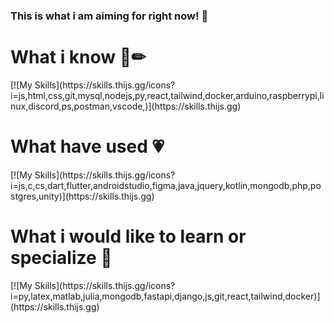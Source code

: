 ### This is what i am aiming for right now! 💖





<p align="center">
  
<h1> What i know  💸✏</h1>
[![My Skills](https://skills.thijs.gg/icons?i=js,html,css,git,mysql,nodejs,py,react,tailwind,docker,arduino,raspberrypi,linux,discord,ps,postman,vscode,)](https://skills.thijs.gg)
    
<h1>What have used 💗</h1>
[![My Skills](https://skills.thijs.gg/icons?i=js,c,cs,dart,flutter,androidstudio,figma,java,jquery,kotlin,mongodb,php,postgres,unity)](https://skills.thijs.gg)

<h1> What i would like to learn or specialize 💖 </h1>
[![My Skills](https://skills.thijs.gg/icons?i=py,latex,matlab,julia,mongodb,fastapi,django,js,git,react,tailwind,docker)](https://skills.thijs.gg)
  
</p>

